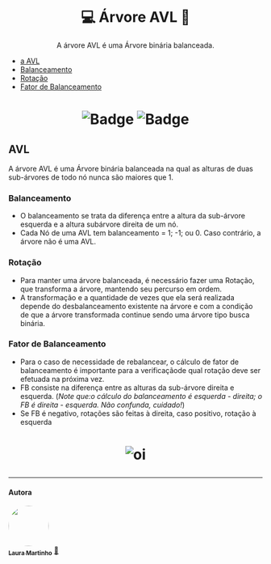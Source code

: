 [//]: # (--------Titulo--------)
<h1 align="center">
  <a>
    💻 Árvore AVL 🌳
  </a>
</h1>

[//]: # (--------Descricao--------)
<p align="center">
  <a>
  A árvore AVL é uma Árvore binária balanceada.
  </a>
</p>


[//]: # (--------Conteudos--------)
<!--ts-->
   * [a AVL](#avl)
   * [Balanceamento](#balanceamento)
   * [Rotação](#rotacao)
   * [Fator de Balanceamento](#fator-de-balanceamento)
<!--te-->


[//]: # (--------Badge--------)
<h1 align="center">
  
  ![Badge](https://img.shields.io/badge/Linguagem-C-F1CB7B)
  ![Badge](https://img.shields.io/badge/License-MIT-F1CB7B)
  
</h1>

## AVL
A árvore AVL é uma Árvore binária balanceada na qual as alturas de duas sub-árvores de todo nó nunca  são maiores que 1.

### Balanceamento
   * O balanceamento se trata da diferença entre a altura da sub-árvore esquerda e a altura subárvore direita de um nó.
   * Cada Nó de uma AVL tem balanceamento = 1; -1; ou 0. Caso contrário, a árvore não é uma AVL.


### Rotação
* Para manter uma árvore balanceada, é necessário fazer uma Rotação, que transforma a árvore, mantendo seu percurso em ordem. 
* A transformação e a quantidade de vezes que ela será realizada depende do desbalanceamento existente na árvore e com a condição de que a árvore transformada
continue sendo uma árvore tipo busca
binária.

### Fator de Balanceamento
* Para o caso de necessidade de rebalancear, o cálculo de fator de balanceamento é importante para a verificaçãode qual rotação deve ser efetuada na próxima vez.
* FB consiste na diferença entre as alturas da sub-árvore direita e esquerda. (*Note que:o cálculo do balanceamento é esquerda - direita; o FB é direita - esquerda. Não confunda, cuidado!*)
* Se FB é negativo, rotações são feitas à direita, caso positivo, rotação à esquerda

[//]: # (--------Banner--------)
<h1 align="center">
  
  ![oi](https://user-images.githubusercontent.com/65466643/143596914-a1962f23-7386-46c8-89e6-0cc4232f5ddd.png)
  
</h1>


---
#### Autora

<a href="https://github.com/lauramartinho">
 <img style="border-radius: 50%;" src="https://user-images.githubusercontent.com/65466643/143616931-de8587f0-bfb6-4015-8969-9df896c25247.jpg" width="80px;" alt=""/>
 <br />
 <sub><b>Laura Martinho</b></sub></a> <a href="https://github.com/lauramartinho//" title="Laura Martinho">🦕</a>
